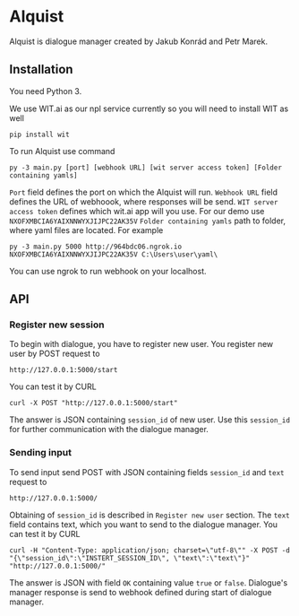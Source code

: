 Alquist
=======
Alquist is dialogue manager created by Jakub Konrád and Petr Marek.

## Installation
You need Python 3. 

We use WIT.ai as our npl service currently so you will need to install WIT as well

	pip install wit
	
To run Alquist use command

	py -3 main.py [port] [webhook URL] [wit server access token] [Folder containing yamls]
``Port`` field defines the port on which the Alquist will run.
``Webhook URL`` field defines the URL of webhoook, where responses will be send.
``WIT server access token`` defines which wit.ai app will you use. For our demo use ``NXOFXMBCIA6YAIXNNWYXJIJPC22AK35V``
``Folder containing yamls`` path to folder, where yaml files are located.
For example

	py -3 main.py 5000 http://964bdc06.ngrok.io NXOFXMBCIA6YAIXNNWYXJIJPC22AK35V C:\Users\user\yaml\
You can use ngrok to run webhook on your localhost.

## API
### Register new session
To begin with dialogue, you have to register new user. You register new user by POST request to 

	http://127.0.0.1:5000/start
You can test it by CURL

	curl -X POST "http://127.0.0.1:5000/start"
The answer is JSON containing ``session_id`` of new user. Use this ``session_id`` for further communication with the dialogue manager.

### Sending input
To send input send POST with JSON containing fields ``session_id`` and ``text`` request to

	http://127.0.0.1:5000/
Obtaining of ``session_id`` is described in ``Register new user`` section. The ``text`` field contains text, which you want to send to the dialogue manager.
You can test it by CURL

    curl -H "Content-Type: application/json; charset=\"utf-8\"" -X POST -d "{\"session_id\":\"INSTERT_SESSION_ID\", \"text\":\"text\"}" "http://127.0.0.1:5000/"
The answer is JSON with field ``OK`` containing value ``true`` or ``false``. Dialogue's manager response is send to webhook defined during start of dialogue manager.
